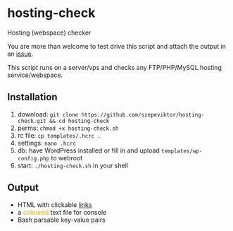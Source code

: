 hosting-check
=============

Hosting (webspace) checker


You are more than welcome to test drive this script and attach the output in an [issue](https://github.com/szepeviktor/hosting-check/issues/new).

This script runs on a server/vps and checks any FTP/PHP/MySQL hosting service/webspace.

## Installation

1. download: `git clone https://github.com/szepeviktor/hosting-check.git && cd hosting-check`
1. perms:    `chmod +x hosting-check.sh`
1. rc file:  `cp templates/.hcrc .`
1. settings: `nano .hcrc`
1. db:       have WordPress installed or fill in and upload `templates/wp-config.php` to webroot
1. start:    `./hosting-check.sh` in your shell

## Output

- HTML with clickable [links](http://online1.hu/)
- a <span style="color:orange;">coloured</span> text file for console
- Bash parsable key-value pairs
